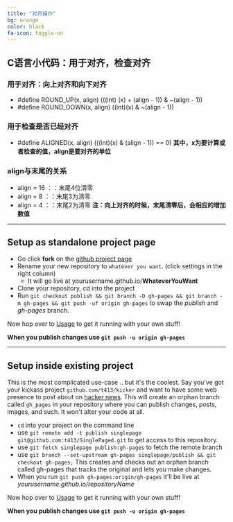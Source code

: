 ```yaml
---
title: "对齐操作"
bg: orange
color: black
fa-icon: toggle-on
---
```


## C语言小代码：用于对齐，检查对齐

### 用于对齐：向上对齐和向下对齐
- #define ROUND_UP(x, align) (((int) (x) + (align - 1)) & ~(align - 1))
- #define ROUND_DOWN(x, align) ((int)(x) & ~(align - 1))
### 用于检查是否已经对齐
- #define ALIGNED(x, align) (((int)(x) & (align - 1)) == 0)
**其中，x为要计算或者检查的值，align是要对齐的单位**
 
### align与末尾的关系
- align = 16 ：：末尾4位清零
- align =  8 ：：末尾3为清零
- align =  4 ：：末尾2为清零
**注：向上对齐的时候，末尾清零后，会相应的增加数值**

-------------------------


## Setup as standalone project page

- Go click **fork** on the [github project page](https://github.com/t413/SinglePaged)
- Rename your new repository to `whatever you want`. (click settings in the right column)
  * It will go live at yourusername.github.io/**WhateverYouWant**
- Clone your repository, cd into the project
- Run `git checkout publish && git branch -D gh-pages && git branch -m gh-pages && git push -uf origin gh-pages` to swap the *publish* and *gh-pages* branch.

Now hop over to [Usage](#usage) to get it running with your own stuff!

**When you publish changes use `git push -u origin gh-pages`**

-------------------------


## Setup inside existing project

This is the most complicated use-case .. but it's the coolest.
Say you've got your kickass project `github.com/t413/kicker` and want to have
some web presence to post about on [hacker news](http://news.ycombinator.com).
This will create an orphan branch called `gh_pages` in your repository
where you can publish changes, posts, images, and such. It won't alter your code at all.

- `cd` into your project on the command line
- use `git remote add -t publish singlepage git@github.com:t413/SinglePaged.git` to get access to this repository.
- use `git fetch singlepage publish:gh-pages` to fetch the remote branch
- use `git branch --set-upstream gh-pages singlepage/publish && git checkout gh-pages;`
  This creates and checks out an orphan branch called gh-pages that tracks the original and lets you make changes.
- When you run `git push gh-pages:origin/gh-pages` it'll be live at *yourusername.github.io/repositoryName*

Now hop over to [Usage](#usage) to get it running with your own stuff!

**When you publish changes use `git push -u origin gh-pages`**

